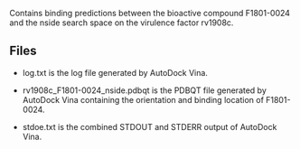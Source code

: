 Contains binding predictions between the bioactive compound F1801-0024 and the nside search space on the virulence factor rv1908c.

## Files

- log.txt is the log file generated by AutoDock Vina.

- rv1908c_F1801-0024_nside.pdbqt is the PDBQT file generated by AutoDock Vina containing the orientation and binding location of F1801-0024.

- stdoe.txt is the combined STDOUT and STDERR output of AutoDock Vina.

